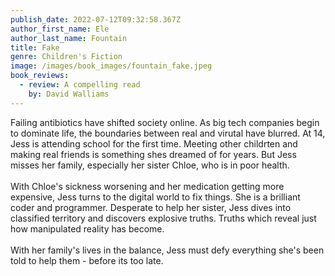 ```yaml
---
publish_date: 2022-07-12T09:32:58.367Z
author_first_name: Ele
author_last_name: Fountain
title: Fake
genre: Children's Fiction
image: /images/book_images/fountain_fake.jpeg
book_reviews:
  - review: A compelling read
    by: David Walliams
---
```

Failing antibiotics have shifted society online. As big tech companies begin to dominate life, the boundaries between real and virutal have blurred. At 14, Jess is attending school for the first time. Meeting other childrten and making real friends is something shes dreamed of for years. But Jess misses her family, especially her sister Chloe, who is in poor health.\
\
With Chloe's sickness worsening and her medication getting more expensive, Jess turns to the digital world to fix things. She is a brilliant coder and programmer. Desperate to help her sister, Jess dives into classified territory and discovers explosive truths. Truths which reveal just how manipulated reality has become.\
\
With her family's lives in the balance, Jess must defy everything she's been told to help them - before its too late.